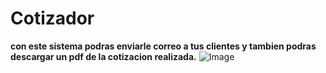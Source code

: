 # Cotizador 
__**con este sistema podras enviarle correo a tus clientes y tambien podras descargar un pdf de la cotizacion realizada.**__
![Image](https://arca-wordpress.s3.us-west-2.amazonaws.com/blog/wp-content/uploads/2020/07/02170106/2-Diferencias-entre-aseguradoras.jpg)
